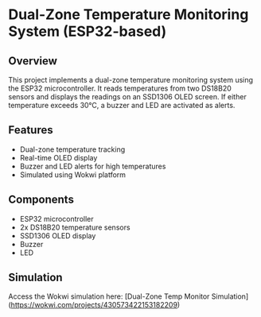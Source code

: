 # Dual-Zone Temperature Monitoring System (ESP32-based)

## Overview

This project implements a dual-zone temperature monitoring system using the ESP32 microcontroller. It reads temperatures from two DS18B20 sensors and displays the readings on an SSD1306 OLED screen. If either temperature exceeds 30°C, a buzzer and LED are activated as alerts.

## Features

- Dual-zone temperature tracking
- Real-time OLED display
- Buzzer and LED alerts for high temperatures
- Simulated using Wokwi platform

## Components

- ESP32 microcontroller
- 2x DS18B20 temperature sensors
- SSD1306 OLED display
- Buzzer
- LED

## Simulation

Access the Wokwi simulation here: [Dual-Zone Temp Monitor Simulation] (https://wokwi.com/projects/430573422153182209)


